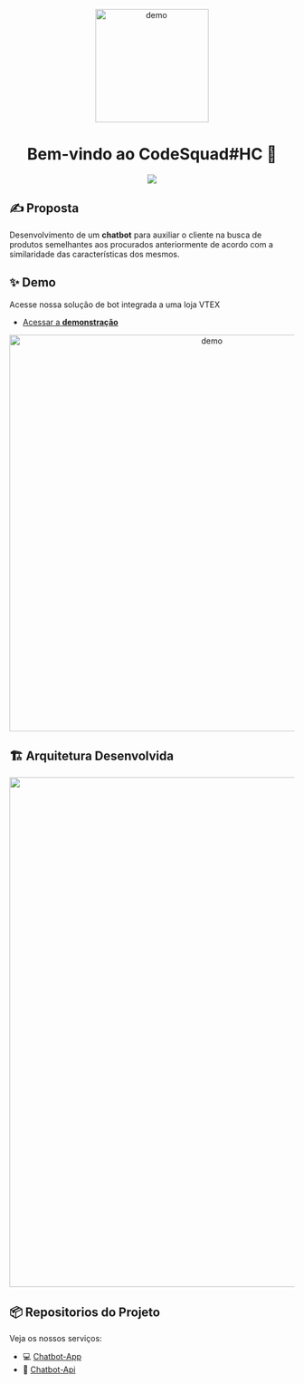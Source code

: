 <p align="center">
<img width="200" align="center" src="https://user-images.githubusercontent.com/17733053/93153195-1c372900-f6d7-11ea-9a30-f05212104d0a.jpeg" alt="demo"/>
</p>

<h1 align="center">Bem-vindo ao CodeSquad#HC 👋</h1>
<p align="center">
  <img src="https://img.shields.io/npm/v/readme-md-generator.svg?orange=blue" />
</p>

## :writing_hand: Proposta

  Desenvolvimento de um **chatbot** para auxiliar o cliente na busca de produtos semelhantes aos procurados anteriormente de acordo com a similaridade das características dos mesmos.


## ✨ Demo

  Acesse nossa solução de bot integrada a uma loja VTEX 

 - [Acessar a **demonstração**](https://www.google.com)

<p align="center">
  <img width="700" align="center" src="https://user-images.githubusercontent.com/9840435/60266022-72a82400-98e7-11e9-9958-f9004c2f97e1.gif" alt="demo"/>
</p>


## :building_construction:	Arquitetura Desenvolvida
<img width="900" src="https://user-images.githubusercontent.com/17733053/93281461-836ddf80-f7a2-11ea-962c-6afc9cc70ded.jpeg"/>

## 	:package: Repositorios do Projeto
Veja os nossos serviços:
- :computer: [Chatbot-App](https://github.com/hc-codesquad/chatbot-app)
- :robot: [Chatbot-Api](https://github.com/hc-codesquad/chatbot-api)

